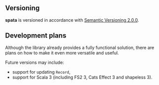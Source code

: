 Versioning
----------

**spata** is versioned in accordance with [Semantic Versioning 2.0.0](https://semver.org/spec/v2.0.0.html).

Development plans
-----------------

Although the library already provides a fully functional solution,
there are plans on how to make it even more versatile and useful.

Future versions may include:
*   support for updating `Record`,
*   support for Scala 3 (including FS2 3, Cats Effect 3 and shapeless 3).

